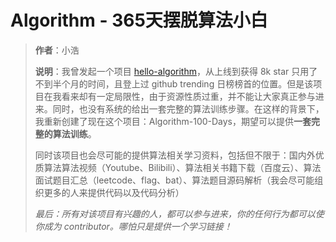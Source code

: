 # Algorithm - 365天摆脱算法小白
> **作者**：小浩
>
> **说明**：我曾发起一个项目 [hello-algorithm](https://github.com/geekxh/hello-algorithm)，从上线到获得 8k star 只用了不到半个月的时间，且登上过 github trending 日榜榜首的位置。但是该项目在我看来却有一定局限性，由于资源性质过重，并不能让大家真正参与进来。同时，也没有系统的给出一套完整的算法训练步骤。在这样的背景下，我重新创建了现在这个项目：Algorithm-100-Days，期望可以提供**一套完整的算法训练**。
>
> 同时该项目也会尽可能的提供算法相关学习资料，包括但不限于：国内外优质算法算法视频（Youtube、Bilibili）、算法相关书籍下载（百度云）、算法面试题目汇总（leetcode、flag、bat）、算法题目源码解析（我会尽可能组织更多的人来提供代码以及代码分析）
>
> *最后：所有对该项目有兴趣的人，都可以参与进来，你的任何行为都可以使你成为 contributor。哪怕只是提供一个学习链接！*
